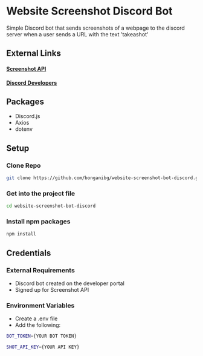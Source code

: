 # Website Screenshot Discord Bot

<!-- Image of the thing working -->

Simple Discord bot that sends screenshots of a webpage to the discord server when a user sends a URL with the text 'takeashot'

## External Links

#### [Screenshot API](https://app.screenshotapi.net/)

#### [Discord Developers](https://discord.com/developers)

## Packages

* Discord.js
* Axios
* dotenv

## Setup

### Clone Repo

```bash 
git clone https://github.com/bonganibg/website-screenshot-bot-discord.git
 ```

### Get into the project file
 ```bash 
 cd website-screenshot-bot-discord
 ```

### Install npm packages
 ```bash 
 npm install 
 ```

## Credentials

### External Requirements
* Discord bot created on the developer portal
* Signed up for Screenshot API

### Environment Variables
* Create a .env file
* Add the following: 

```bash 
BOT_TOKEN={YOUR BOT TOKEN}
```

```bash 
SHOT_API_KEY={YOUR API KEY}
```

